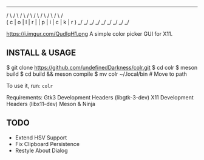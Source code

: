   _   _   _   _      _   _   _   _   _
 / \ / \ / \ / \    / \ / \ / \ / \ / \
( c | o | l | r |  | p | i | c | k | r )
 \_/ \_/ \_/ \_/    \_/ \_/ \_/ \_/ \_/ 

https://i.imgur.com/QudIqH1.png
A simple color picker GUI for X11.

INSTALL & USAGE
---------------
$ git clone https://github.com/undefinedDarkness/colr.git 
$ cd colr
$ meson build
$ cd build && meson compile
$ mv colr ~/.local/bin # Move to path

To use it, run: `colr`

Requirements:
Gtk3 Development Headers (libgtk-3-dev)
X11  Development Headers (libx11-dev)
Meson & Ninja

TODO
----
- Extend HSV Support
- Fix Clipboard Persistence
- Restyle About Dialog
